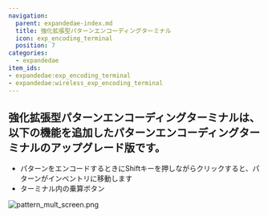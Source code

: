 ```yaml
---
navigation:
  parent: expandedae-index.md
  title: 強化拡張型パターンエンコーディングターミナル
  icon: exp_encoding_terminal
  position: 7
categories:
  - expandedae
item_ids:
- expandedae:exp_encoding_terminal
- expandedae:wireless_exp_encoding_terminal
---
```


<GameScene zoom="4" background="transparent">
  <ImportStructure src="structures/exp_encoding.snbt" />
  <IsometricCamera yaw="195" pitch="30" />
</GameScene>

## 強化拡張型パターンエンコーディングターミナルは、以下の機能を追加したパターンエンコーディングターミナルのアップグレード版です。
 - パターンをエンコードするときにShiftキーを押しながらクリックすると、パターンがインベントリに移動します
 - ターミナル内の乗算ボタン

![pattern_mult_screen.png](assets/pattern_mult_screen.png)